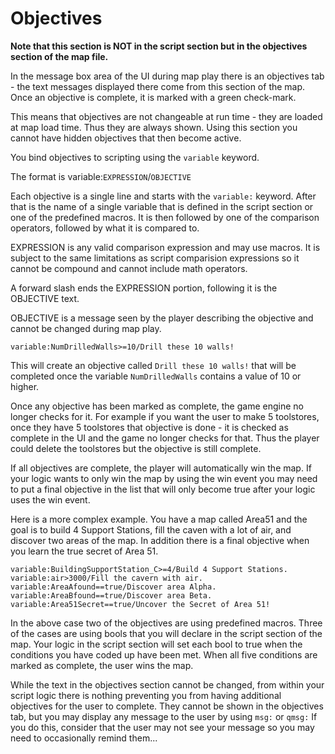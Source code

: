 #  Objectives
<b>Note that this section is NOT in the script section but in the objectives section of the map file.</b>

In the message box area of the UI during map play there is an objectives tab - the text messages displayed there come from this section of the map. Once an objective is complete, it is marked with a green check-mark.

This means that objectives are not changeable at run time - they are loaded at map load time. Thus they are always shown.  Using this section you cannot have hidden objectives that then become active.

You bind objectives to scripting using the `variable` keyword.

The format is variable:`EXPRESSION`/`OBJECTIVE`

Each objective is a single line and starts with the `variable:` keyword. After that is the name of a single variable that is defined in the script section or one of the predefined macros. It is then followed by one of the comparison operators, followed by what it is compared to.

EXPRESSION is any valid comparison expression and may use macros. It is subject to the same limitations as script comparision expressions so it cannot be compound and cannot include math operators.

A forward slash ends the EXPRESSION portion, following it is the OBJECTIVE text.

OBJECTIVE is a message seen by the player describing the objective and cannot be changed during map play.


```mms
variable:NumDrilledWalls>=10/Drill these 10 walls!
```

This will create an objective called `Drill these 10 walls!` that will be completed once the variable `NumDrilledWalls` contains a value of 10 or higher.

Once any objective has been marked as complete, the game engine no longer checks for it. For example if you want the user to make 5 toolstores, once they have 5 toolstores that objective is done - it is checked as complete in the UI and the game no longer checks for that. Thus the player could delete the toolstores but the objective is still complete.

If all objectives are complete, the player will automatically win the map. If your logic wants to only win the map by using the win event you may need to put a final objective in the list that will only become true after your logic uses the win event.

Here is a more complex example. You have a map called Area51 and the goal is to build 4 Support Stations, fill the caven with a lot of air, and discover two areas of the map. In addition there is a final objective when you learn the true secret of Area 51.

```mms
variable:BuildingSupportStation_C>=4/Build 4 Support Stations.
variable:air>3000/Fill the cavern with air.
variable:AreaAfound==true/Discover area Alpha.
variable:AreaBfound==true/Discover area Beta.
variable:Area51Secret==true/Uncover the Secret of Area 51!
```

In the above case two of the objectives are using predefined macros. Three of the cases are using bools that you will declare in the script section of the map. Your logic in the script section will set each bool to true when the conditions you have coded up have been met.  When all five conditions are marked as complete, the user wins the map.

While the text in the objectives section cannot be changed, from within your script logic there is nothing preventing you from having additional objectives for the user to complete. They cannot be shown in the objectives tab, but you may display any message to the user by using `msg:` or `qmsg:`  If you do this, consider that the user may not see your message so you may need to occasionally remind them...

